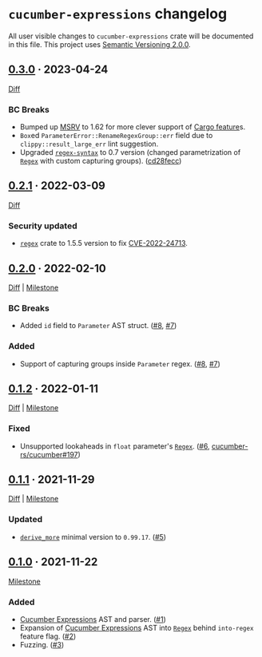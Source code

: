 `cucumber-expressions` changelog
================================

All user visible changes to `cucumber-expressions` crate will be documented in this file. This project uses [Semantic Versioning 2.0.0].




## [0.3.0] · 2023-04-24
[0.3.0]: /../../tree/v0.3.0

[Diff](/../../compare/v0.2.1...v0.3.0)

### BC Breaks

- Bumped up [MSRV] to 1.62 for more clever support of [Cargo feature]s.
- `Box`ed `ParameterError::RenameRegexGroup::err` field due to `clippy::result_large_err` lint suggestion.
- Upgraded [`regex-syntax`] to 0.7 version (changed parametrization of [`Regex`] with custom capturing groups). ([cd28fecc])

[cd28fecc]: /../../commit/cd28fecc62f5ee1942601053e5290968efa8244b




## [0.2.1] · 2022-03-09
[0.2.1]: /../../tree/v0.2.1

[Diff](/../../compare/v0.2.0...v0.2.1)

### Security updated

- [`regex`] crate to 1.5.5 version to fix [CVE-2022-24713].

[CVE-2022-24713]: https://blog.rust-lang.org/2022/03/08/cve-2022-24713.html




## [0.2.0] · 2022-02-10
[0.2.0]: /../../tree/v0.2.0

[Diff](/../../compare/v0.1.2...v0.2.0) | [Milestone](/../../milestone/4)

### BC Breaks

- Added `id` field to `Parameter` AST struct. ([#8], [#7])

### Added

- Support of capturing groups inside `Parameter` regex. ([#8], [#7])

[#7]: /../../issues/7
[#8]: /../../pull/8




## [0.1.2] · 2022-01-11
[0.1.2]: /../../tree/v0.1.2

[Diff](/../../compare/v0.1.1...v0.1.2) | [Milestone](/../../milestone/3)

### Fixed

- Unsupported lookaheads in `float` parameter's [`Regex`]. ([#6], [cucumber-rs/cucumber#197])

[#6]: /../../pull/6
[cucumber-rs/cucumber#197]: https://github.com/cucumber-rs/cucumber/issues/197




## [0.1.1] · 2021-11-29
[0.1.1]: /../../tree/v0.1.1

[Diff](/../../compare/v0.1.0...v0.1.1) | [Milestone](/../../milestone/2)

### Updated

- [`derive_more`] minimal version to `0.99.17`. ([#5])

[#5]: /../../pull/5
[`derive_more`]: https://docs.rs/derive_more




## [0.1.0] · 2021-11-22
[0.1.0]: /../../tree/v0.1.0

[Milestone](/../../milestone/1)

### Added

- [Cucumber Expressions] AST and parser. ([#1])
- Expansion of [Cucumber Expressions] AST into [`Regex`] behind `into-regex` feature flag. ([#2])
- Fuzzing. ([#3])

[#1]: /../../pull/1
[#2]: /../../pull/2
[#3]: /../../pull/3




[`regex`]: https://docs.rs/regex
[`Regex`]: https://docs.rs/regex
[`regex-syntax`]: https://docs.rs/regex-syntax

[Cargo feature]: https://doc.rust-lang.org/cargo/reference/features.html
[Cucumber Expressions]: https://github.com/cucumber/cucumber-expressions#readme
[MSRV]: https://doc.rust-lang.org/cargo/reference/manifest.html#the-rust-version-field
[Semantic Versioning 2.0.0]: https://semver.org
